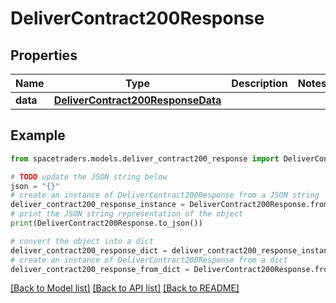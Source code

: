 # DeliverContract200Response



## Properties

Name | Type | Description | Notes
------------ | ------------- | ------------- | -------------
**data** | [**DeliverContract200ResponseData**](DeliverContract200ResponseData.md) |  | 

## Example

```python
from spacetraders.models.deliver_contract200_response import DeliverContract200Response

# TODO update the JSON string below
json = "{}"
# create an instance of DeliverContract200Response from a JSON string
deliver_contract200_response_instance = DeliverContract200Response.from_json(json)
# print the JSON string representation of the object
print(DeliverContract200Response.to_json())

# convert the object into a dict
deliver_contract200_response_dict = deliver_contract200_response_instance.to_dict()
# create an instance of DeliverContract200Response from a dict
deliver_contract200_response_from_dict = DeliverContract200Response.from_dict(deliver_contract200_response_dict)
```
[[Back to Model list]](../README.md#documentation-for-models) [[Back to API list]](../README.md#documentation-for-api-endpoints) [[Back to README]](../README.md)



